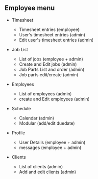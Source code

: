 ## Employee menu

- Timesheet

  - Timesheet entries (employee)
  - User's timesheet entries (admin)
  - Edit user's timesheet entries (admin)

- Job List

  - List of jobs (employee + admin)
  - Create and Edit jobs (admin)
  - Job Parts List and order (admin)
  - Job parts edit/create (admin)

- Employees

  - List of employees (admin)
  - create and Edit employees (admin)

- Schedule

  - Calendar (admin)
  - Modular (add/edit duedate)

- Profile

  - User Details (employee + admin)
  - messages (employee + admin)

- Clients
  - List of clients (admin)
  - Add and edit clients (admin)
